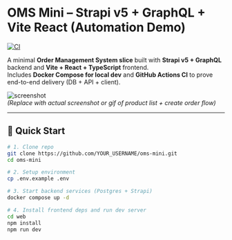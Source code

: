 # OMS Mini – Strapi v5 + GraphQL + Vite React (Automation Demo)

[![CI](https://github.com/YOUR_USERNAME/oms-mini/actions/workflows/ci.yml/badge.svg)](https://github.com/YOUR_USERNAME/oms-mini/actions)

A minimal **Order Management System slice** built with **Strapi v5 + GraphQL** backend and **Vite + React + TypeScript** frontend.  
Includes **Docker Compose for local dev** and **GitHub Actions CI** to prove end-to-end delivery (DB + API + client).

![screenshot](docs/screenshot.png)  
_(Replace with actual screenshot or gif of product list + create order flow)_

---

## 🚀 Quick Start

```bash
# 1. Clone repo
git clone https://github.com/YOUR_USERNAME/oms-mini.git
cd oms-mini

# 2. Setup environment
cp .env.example .env

# 3. Start backend services (Postgres + Strapi)
docker compose up -d

# 4. Install frontend deps and run dev server
cd web
npm install
npm run dev
```
